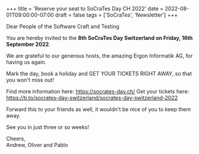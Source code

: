 +++
title = 'Reserve your seat to SoCraTes Day CH 2022'
date = 2022-08-01T09:00:00-07:00
draft = false
tags = ['SoCraTes', 'Newsletter']
+++

Dear People of the Software Craft and Testing

You are hereby invited to the **8th SoCraTes Day Switzerland on Friday, 16th September 2022**.

<!--more-->

We are grateful to our generous hosts, the amazing Ergon Informatik AG, for having us again.

Mark the day, book a holiday and GET YOUR TICKETS RIGHT AWAY, so that you won't miss out!

Find more information here: https://socrates-day.ch/
Get your tickets here: https://ti.to/socrates-day-switzerland/socrates-day-switzerland-2022

Forward this to your friends as well, it wouldn't be nice of you to keep them away.

See you in just three or so weeks!

Cheers,  
Andrew, Oliver and Pablo